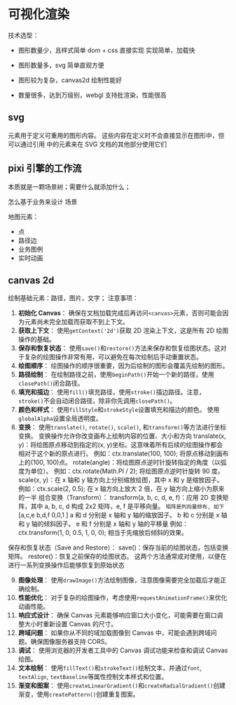 # 可视化渲染

技术选型：

- 图形数量少，且样式简单 dom + css 直接实现
  实现简单，加载快

- 图形数量多，svg
  简单直观方便

- 图形较为复杂，canvas2d
  绘制性能好

- 数量很多，达到万级别，webgl
  支持批渲染，性能很高

## svg

<defs> 元素用于定义可重用的图形内容。
这些内容在定义时不会直接显示在图形中，但可以通过引用 <defs> 中的元素来在 SVG 文档的其他部分使用它们

## pixi 引擎的工作流

本质就是一颗场景树；需要什么就添加什么；

怎么基于业务来设计 场景

地图元素：

- 点
- 路径边
- 业务图例
- 实时动画

## canvas 2d

绘制基础元素：路径，图片，文字；
注意事项：

1. **初始化 Canvas**：
   确保在文档加载完成后再访问`<canvas>`元素，否则可能会因为元素尚未完全加载而获取不到上下文。
2. **获取上下文**：
   使用`getContext('2d')`获取 2D 渲染上下文，这是所有 2D 绘图操作的基础。
3. **保存和恢复状态**：
   使用`save()`和`restore()`方法来保存和恢复绘图状态。这对于复杂的绘图操作非常有用，可以避免在每次绘制后手动重置状态。
4. **绘图顺序**：
   绘图操作的顺序很重要，因为后绘制的图形会覆盖先绘制的图形。
5. **路径绘制**：
   在绘制路径之前，使用`beginPath()`开始一个新的路径，使用`closePath()`闭合路径。
6. **填充和描边**：
   使用`fill()`填充路径，使用`stroke()`描边路径。注意，`stroke()`不会自动闭合路径，除非你先调用`closePath()`。
7. **颜色和样式**：
   使用`fillStyle`和`strokeStyle`设置填充和描边的颜色。
   使用`globalAlpha`设置全局透明度。
8. **变换**：
   使用`translate()`, `rotate()`, `scale()`, 和`transform()`等方法进行坐标变换。
   变换操作允许你改变画布上绘制内容的位置、大小和方向
   translate(x, y)：将绘图原点移动到指定的(x, y)坐标。这意味着所有后续的绘图操作都会相对于这个新的原点进行。
   例如：ctx.translate(100, 100); 将原点移动到画布上的(100, 100)点。
   rotate(angle)：将绘图原点逆时针旋转指定的角度（以弧度为单位）。
   例如：ctx.rotate(Math.PI / 2); 将绘图原点逆时针旋转 90 度。
   scale(x, y)：在 x 轴和 y 轴方向上分别缩放绘图，其中 x 和 y 是缩放因子。
   例如：ctx.scale(2, 0.5); 在 x 轴方向上放大 2 倍，在 y 轴方向上缩小为原来的一半
   组合变换（Transform）：
   transform(a, b, c, d, e, f)：应用 2D 变换矩阵，其中 a, b, c, d 构成 2x2 矩阵，e, f 是平移向量。
   `矩阵是列向量排布, 如下`
   [a,c,e
   b,d,f
   0,0,1
   ]
   a 和 d 分别是 x 轴和 y 轴的缩放因子。
   b 和 c 分别是 x 轴和 y 轴的倾斜因子。
   e 和 f 分别是 x 轴和 y 轴的平移量
   例如：ctx.transform(1, 0, 0.5, 1, 0, 0); 相当于先缩放后倾斜的效果。

保存和恢复状态（Save and Restore）：
save()：保存当前的绘图状态，包括变换矩阵。
restore()：恢复之前保存的绘图状态。
这两个方法通常成对使用，以便在进行一系列变换操作后能够恢复到原始状态

9. **图像处理**：
   使用`drawImage()`方法绘制图像，注意图像需要完全加载后才能正确绘制。
10. **性能优化**：
    对于复杂的绘图操作，考虑使用`requestAnimationFrame()`来优化动画性能。
11. **响应式设计**：
    确保 Canvas 元素能够响应窗口大小变化，可能需要在窗口调整大小时重新设置 Canvas 的尺寸。
12. **跨域问题**：
    如果你从不同的域加载图像到 Canvas 中，可能会遇到跨域问题。确保图像服务器支持 CORS。
13. **调试**：
    使用浏览器的开发者工具中的 Canvas 调试功能来检查和调试 Canvas 绘图。
14. **文本绘制**：
    使用`fillText()`和`strokeText()`绘制文本，并通过`font`, `textAlign`, `textBaseline`等属性控制文本样式和位置。
15. **渐变和图案**：
    使用`createLinearGradient()`和`createRadialGradient()`创建渐变，使用`createPattern()`创建重复图案。
